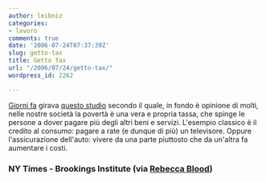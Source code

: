 ```yaml
---
author: leibniz
categories:
- lavoro
comments: true
date: '2006-07-24T07:37:39Z'
slug: getto-tax
title: Getto Tax
url: "/2006/07/24/getto-tax/"
wordpress_id: 2262

---
```

[Giorni fa](https://www.nytimes.com/2006/07/19/us/19poor.html?ex=1310961600&en=b2cfde0060d81ec5&ei=5090&partner=rssuserland&emc=rss) girava [questo studio](https://www.brookings.edu/metro/pubs/20060718_PovOp.htm) secondo il quale, in fondo è opinione di molti, nelle nostre società la povertà è una vera e propria tassa, che spinge le persone a dover pagare più degli altri beni e servizi. L'esempio classico è il credito al consumo: pagare a rate (e dunque di più) un televisore. Oppure l'assicurazione dell'auto: vivere da una parte piuttosto che da un'altra fa aumentare i costi. 

### NY Times - Brookings Institute (via [Rebecca Blood](https://feeds.feedburner.com/~r/RebeccasPocket/~3/http%3A%2F%2Fwww.rebeccablood.net%2Farchive%2F2006%2F07%2Fstudy_the_ghetto_tax_is_real.html))
